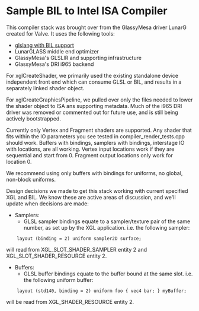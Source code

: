 # Sample BIL to Intel ISA Compiler

This compiler stack was brought over from the GlassyMesa driver LunarG created for Valve.
It uses the following tools:
- [glslang with BIL support](https://github.com/KhronosGroup/GL-Next/tree/master/icd/intel/compiler/mesa-utils/src/glsl)
- LunarGLASS middle end optimizer
- GlassyMesa's GLSLIR and supporting infrastructure
- GlassyMesa's DRI i965 backend

For xglCreateShader, we primarily used the existing standalone device independent front end which can consume GLSL or BIL, and results in a separately linked shader object.

For xglCreateGraphicsPipeline, we pulled over only the files needed to lower the shader object to ISA ans supporting metadata.  Much of the i965 DRI driver was removed or commented out for future use, and is still being actively bootstrapped.

Currently only Vertex and Fragment shaders are supported.  Any shader that fits within the IO parameters you see tested in compiler_render_tests.cpp should work.  Buffers with bindings, samplers with bindings, interstage IO with locations, are all working.  Vertex input locations work if they are sequential and start from 0.  Fragment output locations only work for location 0.

We recommend using only buffers with bindings for uniforms, no global, non-block uniforms.

Design decisions we made to get this stack working with current specified XGL and BIL.  We know these are active areas of discussion, and we'll update when decisions are made:
- Samplers:
  - GLSL sampler bindings equate to a sampler/texture pair of the same number, as set up by the XGL application.  i.e. the following sampler:
```
    layout (binding = 2) uniform sampler2D surface;
```
will read from XGL_SLOT_SHADER_SAMPLER entity 2 and XGL_SLOT_SHADER_RESOURCE entity 2.

- Buffers:
  - GLSL buffer bindings equate to the buffer bound at the same slot. i.e. the following uniform buffer:
```
    layout (std140, binding = 2) uniform foo { vec4 bar; } myBuffer;
```
will be read from XGL_SHADER_RESOURCE entity 2.
